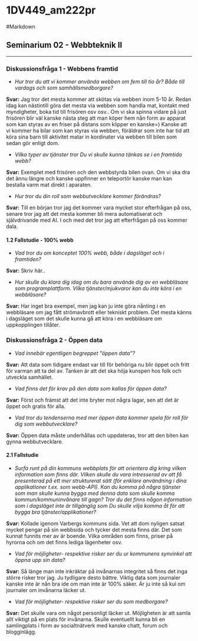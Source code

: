 1DV449_am222pr
==============
#Markdown
## Seminarium 02 - Webbteknik II
-------------

### Diskussionsfråga 1 - Webbens framtid

- *Hur tror du att vi kommer använda webben om fem till tio år? Både till vardags och som samhällsmedborgare?*

**Svar:** Jag tror det mesta kommer att skötas via webben inom 5-10 år. Redan idag kan nästintill göra det mesta via webben som handla mat, kontakt med myndigheter, boka tid till frisören osv osv.. Om vi ska spinna vidare på just frisören blir väl kanske nästa steg att man köper hem nån form av apparat som kan styras av en friser på distans som klipper en kanske=) Kanske att vi kommer ha bilar som kan styras via webben, föräldrar som inte har tid att köra sina barn till aktivitet matar in kordinater via webben till bilen som sedan gör enligt dom. 

- *Vilka typer av tjänster tror Du vi skulle kunna tänkas se i en framtida webb?*

**Svar:** Exemplet med frisören och den webbstyrda bilen ovan. Om vi ska dra det ännu längre och kanske uppfinner en teleportör kanske man kan bestalla varm mat direkt i aparaten.

- *Hur tror du din roll som webbutvecklare kommer förändras?*

**Svar:** Till en början tror jag det kommer vara mycket stor efterfrågan på oss, senare tror jag att det mesta kommer bli mera automatiserat och självdrivande med AI. I och med det tror jag att efterfrågan på oss kommer dala.

#### 1.2 Fallstudie - 100% webb 

- *Vad tror du om konceptet 100% webb, både i dagsläget och i framtiden?*

**Svar:** Skriv här..

- *Hur skulle du klara dig idag om du bara använde dig av en webbläsare som programplattform. Vilka tjänster/mjukvaror kan du inte köra i en webbläsare?*

**Svar:** Har inget bra exempel, men jag kan ju inte göra nånting i en webbläsare om jag fått strömavbrott eller tekniskt problem. Det mesta känns i dagsläget som det skulle kunna gå att köra i en webbläsare om uppkopplingen tillåter. 

### Diskussionsfråga 2 - Öppen data

- *Vad innebär egentligen begreppet "öppen data"?*

**Svar:** Att data som tidigare endast var till för behöriga nu blir öppet och fritt för varman att ta del av. Tanken är att det ska höja kunspen hos folk och utveckla samhället.

- *Vad finns det för krav på den data som kallas för öppen data?*

**Svar:** Först och främst att det inte bryter mot några lagar, sen att det är öppet och gratis för alla.

- *Vad tror du tendenserna med mer öppen data kommer spela för roll för dig som webbutvecklare?*

**Svar:** Öppen data måste underhållas och uppdateras, tror att den biten kan gynna webbutvecklare.

#### 2.1 Fallstudie

- *Surfa runt på din kommuns webbplats för att orientera dig kring vilken information som finns där. Vilken skulle du vara intresserad av att få presenterad på ett mer strukturerat sätt (för enklare användning i dina applikationer t.ex. som webb-API). Kan du komma på några tjänster som man skulle kunna bygga med denna data som skulle komma kommun/kommuninvånare till gagn? Tror du det finns någon information som i dagsläget inte är tillgänglig som Du skulle vilja komma åt för att bygga bra tjänster/applikationer?*

**Svar:** Kollade igenom Varbergs kommuns sida. Vet att dom nyligen satsat mycket pengar på sin webbsida och tycker det mesta finns där. Det som kunnat funnits mer av är boende. Vilka områden som finns, priser på hyrorna och om det finns lediga lägenheter osv. 

- *Vad för möjligheter- respektive risker ser du ur kommunens synvinkel att öppna upp sin data?*

**Svar:** Så länge man inte inkräktar på invånarnas integritet så finns det inga större risker tror jag. Ju tydligare desto bättre. Viktig data som journaler kanske inte är nån bra ide om man inte är 100% säker. Är ju inte så kul om journaler om invånarna läcker ut. 

- *Vad för möjligheter- respektive risker ser du som medborgare?*

**Svar:** Det skulle vara om något personligt läcker ut. Möjligheten är att samla allt viktigt på en plats för invånarna. Skulle eventuellt kunna bli en samlingplats i form av socialtnätverk med kanske chatt, forum och blogginlägg. 
